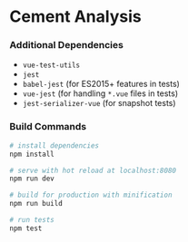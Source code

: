 # Cement Analysis
### Additional Dependencies

- `vue-test-utils`
- `jest`
- `babel-jest` (for ES2015+ features in tests)
- `vue-jest` (for handling `*.vue` files in tests)
- `jest-serializer-vue` (for snapshot tests)

### Build Commands

``` bash
# install dependencies
npm install

# serve with hot reload at localhost:8080
npm run dev

# build for production with minification
npm run build

# run tests
npm test
```